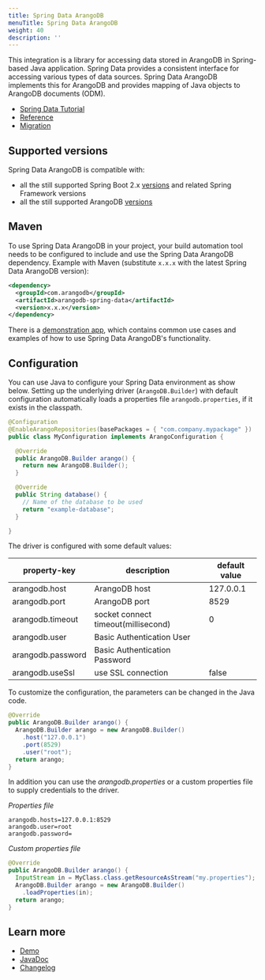 ```yaml
---
title: Spring Data ArangoDB
menuTitle: Spring Data ArangoDB
weight: 40
description: ''
---
```

This integration is a library for accessing data stored in ArangoDB in
Spring-based Java application. Spring Data provides a consistent interface for
accessing various types of data sources. Spring Data ArangoDB implements this
for ArangoDB and provides mapping of Java objects to ArangoDB documents (ODM).

- [Spring Data Tutorial](https://university.arangodb.com/courses/spring-data-tutorial)
- [Reference](reference/_index.md)
- [Migration](migration/_index.md)

## Supported versions

Spring Data ArangoDB is compatible with:
- all the still supported Spring Boot 2.x [versions](https://spring.io/projects/spring-boot#support)
  and related Spring Framework versions
- all the still supported ArangoDB [versions](https://www.arangodb.com/eol-notice)

## Maven

To use Spring Data ArangoDB in your project, your build automation tool needs to
be configured to include and use the Spring Data ArangoDB dependency.
Example with Maven (substitute `x.x.x` with the latest Spring Data ArangoDB version):

```xml
<dependency>
  <groupId>com.arangodb</groupId>
  <artifactId>arangodb-spring-data</artifactId>
  <version>x.x.x</version>
</dependency>
```

There is a [demonstration app](https://github.com/arangodb/spring-data-demo), which contains common use cases and examples of how to use Spring Data ArangoDB's functionality.

## Configuration

You can use Java to configure your Spring Data environment as show below. Setting up the underlying driver (`ArangoDB.Builder`) with default configuration automatically loads a properties file `arangodb.properties`, if it exists in the classpath.

```java
@Configuration
@EnableArangoRepositories(basePackages = { "com.company.mypackage" })
public class MyConfiguration implements ArangoConfiguration {

  @Override
  public ArangoDB.Builder arango() {
    return new ArangoDB.Builder();
  }

  @Override
  public String database() {
    // Name of the database to be used
    return "example-database";
  }

}
```

The driver is configured with some default values:

| property-key      | description                         | default value |
| ----------------- | ----------------------------------- | ------------- |
| arangodb.host     | ArangoDB host                       | 127.0.0.1     |
| arangodb.port     | ArangoDB port                       | 8529          |
| arangodb.timeout  | socket connect timeout(millisecond) | 0             |
| arangodb.user     | Basic Authentication User           |
| arangodb.password | Basic Authentication Password       |
| arangodb.useSsl   | use SSL connection                  | false         |

To customize the configuration, the parameters can be changed in the Java code.

```java
@Override
public ArangoDB.Builder arango() {
  ArangoDB.Builder arango = new ArangoDB.Builder()
    .host("127.0.0.1")
    .port(8529)
    .user("root");
  return arango;
}
```

In addition you can use the _arangodb.properties_ or a custom properties file to supply credentials to the driver.

_Properties file_

```
arangodb.hosts=127.0.0.1:8529
arangodb.user=root
arangodb.password=
```

_Custom properties file_

```java
@Override
public ArangoDB.Builder arango() {
  InputStream in = MyClass.class.getResourceAsStream("my.properties");
  ArangoDB.Builder arango = new ArangoDB.Builder()
    .loadProperties(in);
  return arango;
}
```
## Learn more

- [Demo](https://github.com/arangodb/spring-data-demo)
- [JavaDoc](http://arangodb.github.io/spring-data/)
- [Changelog](https://github.com/arangodb/spring-data/blob/master/ChangeLog.md#changelog)
